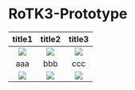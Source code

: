 # RoTK3-Prototype
 
title1|  title2|  title3
:-----------:|:------:|:------:
![](https://r96922081.github.io/images/rtk3_1.png)|![](https://r96922081.github.io/images/rtk3_1.png)|![](https://r96922081.github.io/images/rtk3_1.png)
aaa|bbb|ccc
![](https://r96922081.github.io/images/rtk3_1.png)|![](https://r96922081.github.io/images/rtk3_1.png)|![](https://r96922081.github.io/images/rtk3_1.png)
